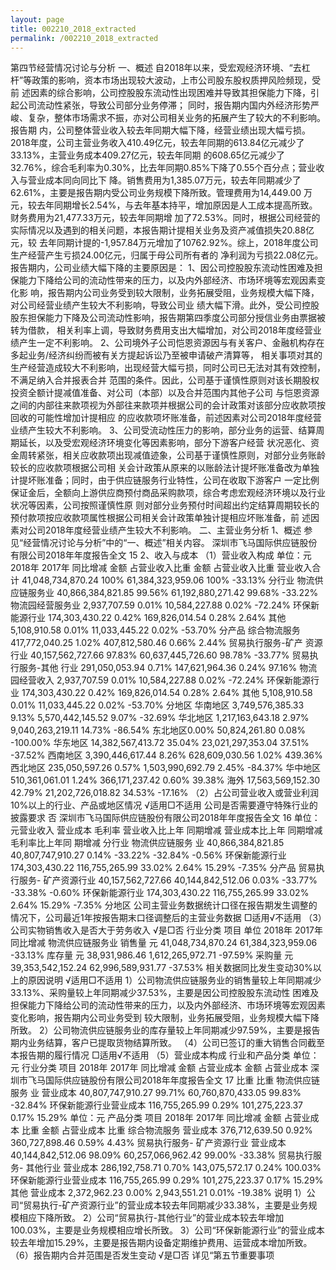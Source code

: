 ```yaml
---
layout: page
title: 002210_2018_extracted
permalink: /002210_2018_extracted
---
```


第四节经营情况讨论与分析
一、概述
自2018年以来，受宏观经济环境、“去杠杆”等政策的影响，资本市场出现较大波动，上市公司股东股权质押风险频现，受前
述因素的综合影响，公司控股股东流动性出现困难并导致其担保能力下降，引起公司流动性紧张，导致公司部分业务停滞；
同时，报告期内国内外经济形势严峻、复杂，整体市场需求不振，亦对公司相关业务的拓展产生了较大的不利影响。报告期
内，公司整体营业收入较去年同期大幅下降，经营业绩出现大幅亏损。
2018年度，公司主营业务收入410.49亿元，较去年同期的613.84亿元减少了33.13%，主营业务成本409.27亿元，较去年同期
的608.65亿元减少了32.76%，综合毛利率为0.30%，比去年同期0.85%下降了0.55个百分点；营业收入与营业成本同向同比下
降。销售费用为1,385.07万元，较去年同期减少了62.61%，主要是报告期内受公司业务规模下降所致。管理费用为14,449.00
万元，较去年同期增长2.54%，与去年基本持平，增加原因是人工成本提高所致。财务费用为21,477.33万元，较去年同期增
加了72.53%。同时，根据公司经营的实际情况以及遇到的相关问题，本报告期计提相关业务及资产减值损失20.88亿元，较
去年同期计提的-1,957.84万元增加了10762.92%。综上，2018年度公司生产经营产生亏损24.00亿元，归属于母公司所有者的
净利润为亏损22.08亿元。
报告期内，公司业绩大幅下降的主要原因是：
1、因公司控股股东流动性困难及担保能力下降给公司的流动性带来的压力，以及内外部经济、市场环境等宏观因素变化影
响，报告期内公司业务受到较大限制，业务拓展受阻，业务规模大幅下降，对公司经营业绩产生较大不利影响，导致公司业
绩大幅下滑。此外，受公司控股股东担保能力下降及公司流动性影响，报告期第四季度公司部分授信业务由票据被转为借款，
相关利率上调，导致财务费用支出大幅增加，对公司2018年度经营业绩产生一定不利影响。
2、公司境外子公司恺恩资源因与有关客户、金融机构存在多起业务/经济纠纷而被有关方提起诉讼乃至被申请破产清算等，
相关事项对其的生产经营造成较大不利影响，出现经营大幅亏损，同时公司已无法对其有效控制，不满足纳入合并报表合并
范围的条件。因此，公司基于谨慎性原则对该长期股权投资全额计提减值准备、对公司（本部）以及合并范围内其他子公司
与恺恩资源之间的内部往来款项视为外部往来款项并根据公司的会计政策对该部分应收款项按回收的可能性增加计提相应
的应收款项坏账准备，前述因素对公司2018年度经营业绩产生较大不利影响。
3、公司受流动性压力的影响，部分业务的运营、结算周期延长，以及受宏观经济环境变化等因素影响，部分下游客户经营
状况恶化、资金周转紧张，相关应收款项出现减值迹象，公司基于谨慎性原则，对部分业务账龄较长的应收款项根据公司相
关会计政策从原来的以账龄法计提坏账准备改为单独计提坏账准备；同时，由于供应链服务行业特性，公司在收取下游客户
一定比例保证金后，全额向上游供应商预付商品采购款项，综合考虑宏观经济环境以及行业状况等因素，公司按照谨慎性原
则对部分业务预付时间超出约定结算周期较长的预付款项按应收款项属性根据公司相关会计政策单独计提相应坏账准备，前
述因素对公司2018年度经营业绩产生较大不利影响。
二、主营业务分析
1、概述
参见“经营情况讨论与分析”中的“一、概述”相关内容。
深圳市飞马国际供应链股份有限公司2018年年度报告全文
15
2、收入与成本
（1）营业收入构成
单位：元2018年
2017年
同比增减
金额
占营业收入比重
金额
占营业收入比重
营业收入合计
41,048,734,870.24
100%
61,384,323,959.06
100%
-33.13%
分行业
物流供应链服务业
40,866,384,821.85
99.56%
61,192,880,271.42
99.68%
-33.22%
物流园经营服务业
2,937,707.59
0.01%
10,584,227.88
0.02%
-72.24%
环保新能源行业
174,303,430.22
0.42%
169,826,014.54
0.28%
2.64%
其他
5,108,910.58
0.01%
11,033,445.22
0.02%
-53.70%
分产品
综合物流服务
417,772,040.25
1.02%
407,812,580.46
0.66%
2.44%
贸易执行服务-矿产
资源行业
40,157,562,727.66
97.83%
60,637,445,726.60
98.78%
-33.77%
贸易执行服务-其他
行业
291,050,053.94
0.71%
147,621,964.36
0.24%
97.16%
物流园经营收入
2,937,707.59
0.01%
10,584,227.88
0.02%
-72.24%
环保新能源行业
174,303,430.22
0.42%
169,826,014.54
0.28%
2.64%
其他
5,108,910.58
0.01%
11,033,445.22
0.02%
-53.70%
分地区
华南地区
3,749,576,385.33
9.13%
5,570,442,145.52
9.07%
-32.69%
华北地区
1,217,163,643.18
2.97%
9,040,263,219.11
14.73%
-86.54%
东北地区0.00%
50,824,261.80
0.08%
-100.00%
华东地区
14,382,567,413.72
35.04%
23,021,297,353.04
37.51%
-37.52%
西南地区
3,390,446,617.44
8.26%
628,609,030.56
1.02%
439.36%
西北地区
235,050,597.26
0.57%
1,503,990,692.79
2.45%
-84.37%
华中地区
510,361,061.01
1.24%
366,171,237.42
0.60%
39.38%
海外
17,563,569,152.30
42.79%
21,202,726,018.82
34.53%
-17.16%
（2）占公司营业收入或营业利润10%以上的行业、产品或地区情况
√适用□不适用
公司是否需要遵守特殊行业的披露要求
否
深圳市飞马国际供应链股份有限公司2018年年度报告全文
16
单位：元营业收入
营业成本
毛利率
营业收入比上年
同期增减
营业成本比上年
同期增减
毛利率比上年同
期增减
分行业
物流供应链服务
业
40,866,384,821.85
40,807,747,910.27
0.14%
-33.22%
-32.84%
-0.56%
环保新能源行业
174,303,430.22
116,755,265.99
33.02%
2.64%
15.29%
-7.35%
分产品
贸易执行服务-
矿产资源行业
40,157,562,727.66
40,144,842,512.06
0.03%
-33.77%
-33.38%
-0.60%
环保新能源行业
174,303,430.22
116,755,265.99
33.02%
2.64%
15.29%
-7.35%
分地区
公司主营业务数据统计口径在报告期发生调整的情况下，公司最近1年按报告期末口径调整后的主营业务数据
□适用√不适用
（3）公司实物销售收入是否大于劳务收入
√是□否
行业分类
项目
单位
2018年
2017年
同比增减
物流供应链服务业
销售量
元
41,048,734,870.24
61,384,323,959.06
-33.13%
库存量
元
38,931,986.46
1,612,265,972.71
-97.59%
采购量
元
39,353,542,152.24
62,996,589,931.77
-37.53%
相关数据同比发生变动30%以上的原因说明
√适用□不适用
1）公司物流供应链服务业的销售量较上年同期减少33.13%、采购量较上年同期减少37.53%，主要是因公司控股股东流动性
困难及担保能力下降给公司的流动性带来的压力，以及内外部经济、市场环境等宏观因素变化影响，报告期内公司业务受到
较大限制，业务拓展受阻，业务规模大幅下降所致。
2）公司物流供应链服务业的库存量较上年同期减少97.59%，主要是报告期内业务结算，客户已提取货物结算所致。
（4）公司已签订的重大销售合同截至本报告期的履行情况
□适用√不适用
（5）营业成本构成
行业和产品分类
单位：元
行业分类
项目
2018年
2017年
同比增减
金额
占营业成本
金额
占营业成本
深圳市飞马国际供应链股份有限公司2018年年度报告全文
17
比重
比重
物流供应链服务
业
营业成本
40,807,747,910.27
99.71%
60,760,870,433.05
99.83%
-32.84%
环保新能源行业营业成本
116,755,265.99
0.29%
101,275,223.37
0.17%
15.29%
单位：元
产品分类
项目
2018年
2017年
同比增减
金额
占营业成本
比重
金额
占营业成本
比重
综合物流服务
营业成本
376,712,639.50
0.92%
360,727,898.46
0.59%
4.43%
贸易执行服务-
矿产资源行业
营业成本
40,144,842,512.06
98.09%
60,257,066,962.42
99.00%
-33.38%
贸易执行服务-
其他行业
营业成本
286,192,758.71
0.70%
143,075,572.17
0.24%
100.03%
环保新能源行业营业成本
116,755,265.99
0.29%
101,275,223.37
0.17%
15.29%
其他
营业成本
2,372,962.23
0.00%
2,943,551.21
0.01%
-19.38%
说明
1）公司“贸易执行-矿产资源行业”的营业成本较去年同期减少33.38%，主要是业务规模相应下降所致。
2）公司“贸易执行-其他行业”的营业成本较去年增加100.03%，主要是业务规模相应增长所致。
3）公司“环保新能源行业”的营业成本较去年增加15.29%，主要是报告期内设备定期维护费用、运营成本增加所致。
（6）报告期内合并范围是否发生变动
√是□否
详见“第五节重要事项
